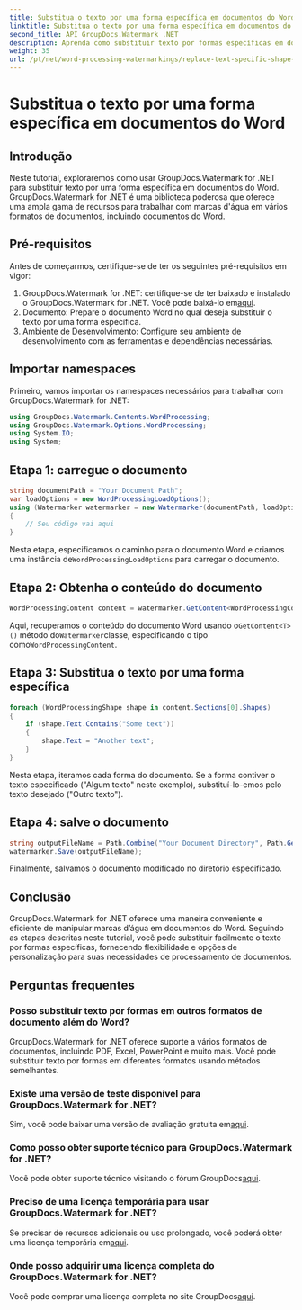 ```yaml
---
title: Substitua o texto por uma forma específica em documentos do Word
linktitle: Substitua o texto por uma forma específica em documentos do Word
second_title: API GroupDocs.Watermark .NET
description: Aprenda como substituir texto por formas específicas em documentos do Word usando GroupDocs.Watermark for .NET. Siga nosso tutorial passo a passo.
weight: 35
url: /pt/net/word-processing-watermarkings/replace-text-specific-shape-word-docs/
---
```


# Substitua o texto por uma forma específica em documentos do Word

## Introdução
Neste tutorial, exploraremos como usar GroupDocs.Watermark for .NET para substituir texto por uma forma específica em documentos do Word. GroupDocs.Watermark for .NET é uma biblioteca poderosa que oferece uma ampla gama de recursos para trabalhar com marcas d'água em vários formatos de documentos, incluindo documentos do Word.
## Pré-requisitos
Antes de começarmos, certifique-se de ter os seguintes pré-requisitos em vigor:
1.  GroupDocs.Watermark for .NET: certifique-se de ter baixado e instalado o GroupDocs.Watermark for .NET. Você pode baixá-lo em[aqui](https://releases.groupdocs.com/Watermark/net/).
2. Documento: Prepare o documento Word no qual deseja substituir o texto por uma forma específica.
3. Ambiente de Desenvolvimento: Configure seu ambiente de desenvolvimento com as ferramentas e dependências necessárias.

## Importar namespaces
Primeiro, vamos importar os namespaces necessários para trabalhar com GroupDocs.Watermark for .NET:
```csharp
using GroupDocs.Watermark.Contents.WordProcessing;
using GroupDocs.Watermark.Options.WordProcessing;
using System.IO;
using System;
```
## Etapa 1: carregue o documento
```csharp
string documentPath = "Your Document Path";
var loadOptions = new WordProcessingLoadOptions();
using (Watermarker watermarker = new Watermarker(documentPath, loadOptions))
{
    // Seu código vai aqui
}
```
 Nesta etapa, especificamos o caminho para o documento Word e criamos uma instância de`WordProcessingLoadOptions` para carregar o documento.
## Etapa 2: Obtenha o conteúdo do documento
```csharp
WordProcessingContent content = watermarker.GetContent<WordProcessingContent>();
```
 Aqui, recuperamos o conteúdo do documento Word usando o`GetContent<T>()` método do`Watermarker`classe, especificando o tipo como`WordProcessingContent`.
## Etapa 3: Substitua o texto por uma forma específica
```csharp
foreach (WordProcessingShape shape in content.Sections[0].Shapes)
{
    if (shape.Text.Contains("Some text"))
    {
        shape.Text = "Another text";
    }
}
```
Nesta etapa, iteramos cada forma do documento. Se a forma contiver o texto especificado ("Algum texto" neste exemplo), substituí-lo-emos pelo texto desejado ("Outro texto").
## Etapa 4: salve o documento
```csharp
string outputFileName = Path.Combine("Your Document Directory", Path.GetFileName(documentPath));
watermarker.Save(outputFileName);
```
Finalmente, salvamos o documento modificado no diretório especificado.

## Conclusão
GroupDocs.Watermark for .NET oferece uma maneira conveniente e eficiente de manipular marcas d’água em documentos do Word. Seguindo as etapas descritas neste tutorial, você pode substituir facilmente o texto por formas específicas, fornecendo flexibilidade e opções de personalização para suas necessidades de processamento de documentos.
## Perguntas frequentes
### Posso substituir texto por formas em outros formatos de documento além do Word?
GroupDocs.Watermark for .NET oferece suporte a vários formatos de documentos, incluindo PDF, Excel, PowerPoint e muito mais. Você pode substituir texto por formas em diferentes formatos usando métodos semelhantes.
### Existe uma versão de teste disponível para GroupDocs.Watermark for .NET?
 Sim, você pode baixar uma versão de avaliação gratuita em[aqui](https://releases.groupdocs.com/).
### Como posso obter suporte técnico para GroupDocs.Watermark for .NET?
Você pode obter suporte técnico visitando o fórum GroupDocs[aqui](https://forum.groupdocs.com/c/watermark/19).
### Preciso de uma licença temporária para usar GroupDocs.Watermark for .NET?
 Se precisar de recursos adicionais ou uso prolongado, você poderá obter uma licença temporária em[aqui](https://purchase.groupdocs.com/temporary-license/).
### Onde posso adquirir uma licença completa do GroupDocs.Watermark for .NET?
 Você pode comprar uma licença completa no site GroupDocs[aqui](https://purchase.groupdocs.com/buy).